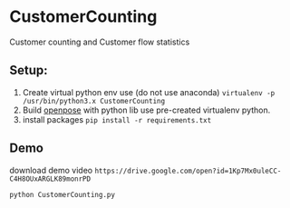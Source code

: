 # CustomerCounting
Customer counting and Customer flow statistics
## Setup:
1. Create virtual python env use (do not use anaconda)
```virtualenv -p /usr/bin/python3.x CustomerCounting```
2. Build [openpose](https://github.com/CMU-Perceptual-Computing-Lab/openpose) with python lib use pre-created virtualenv python.
3. install packages
```pip install -r requirements.txt```

## Demo
download demo video ```https://drive.google.com/open?id=1Kp7Mx0uleCC-C4H8OUxARGLK89monrPD```
```
python CustomerCounting.py
```
